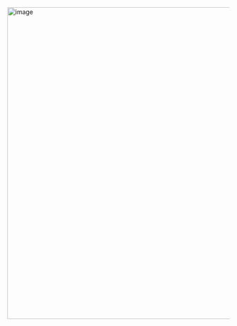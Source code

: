 <img width="1034" height="707" alt="image" src="https://github.com/user-attachments/assets/d493c6ef-a62e-4cfd-b1cf-ecd9e3a3bfd8" />
